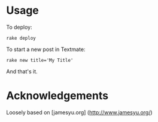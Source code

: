 Usage
=====
To deploy:

    rake deploy
    
To start a new post in Textmate:

    rake new title='My Title'

And that's it.

Acknowledgements
================

Loosely based on [jamesyu.org] (http://www.jamesyu.org/)
